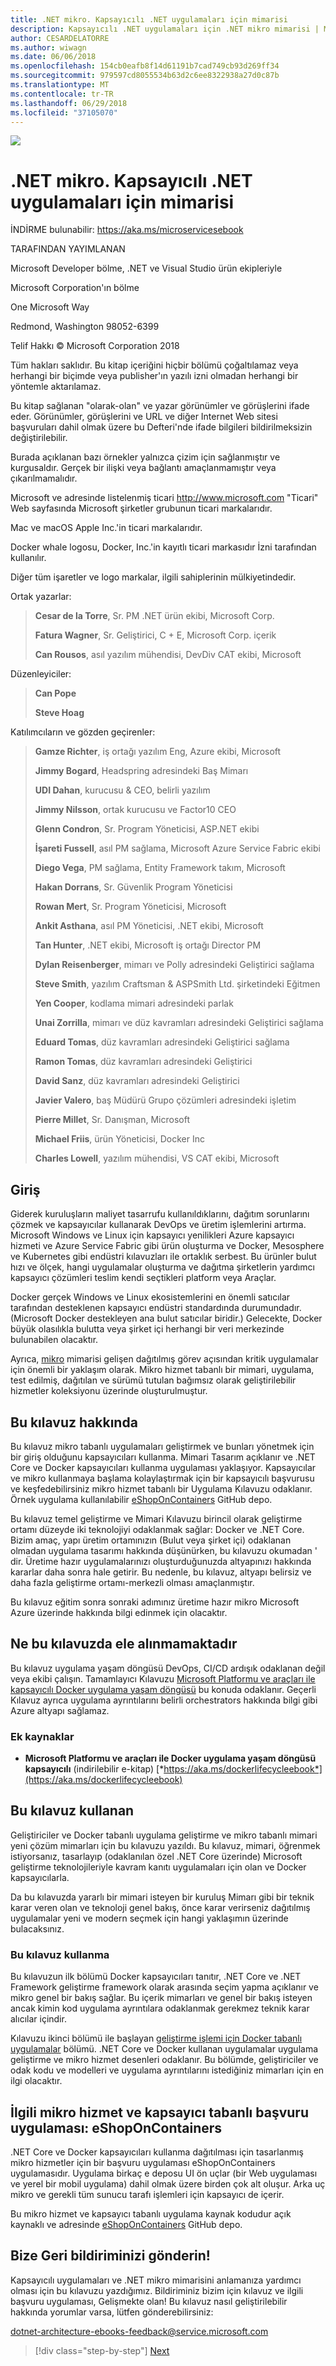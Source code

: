 ```yaml
---
title: .NET mikro. Kapsayıcılı .NET uygulamaları için mimarisi
description: Kapsayıcılı .NET uygulamaları için .NET mikro mimarisi | Mikro modüler ve bağımsız olarak dağıtılabilir hizmetleridir. Docker kapsayıcıları (için Linux ve Windows), dağıtım ve hizmet ve bağımlılıklarını sonra yalıtılmış bir ortamda çalıştırmak tek bir birime paketleme sınama basitleştirin.
author: CESARDELATORRE
ms.author: wiwagn
ms.date: 06/06/2018
ms.openlocfilehash: 154cb0eafb8f14d61191b7cad749cb93d269ff34
ms.sourcegitcommit: 979597cd8055534b63d2c6ee8322938a27d0c87b
ms.translationtype: MT
ms.contentlocale: tr-TR
ms.lasthandoff: 06/29/2018
ms.locfileid: "37105070"
---
```

![](./media/cover.png)

# <a name="net-microservices-architecture-for-containerized-net-applications"></a>.NET mikro. Kapsayıcılı .NET uygulamaları için mimarisi

İNDİRME bulunabilir: <https://aka.ms/microservicesebook>

TARAFINDAN YAYIMLANAN

Microsoft Developer bölme, .NET ve Visual Studio ürün ekipleriyle

Microsoft Corporation'ın bölme

One Microsoft Way

Redmond, Washington 98052-6399

Telif Hakkı © Microsoft Corporation 2018

Tüm hakları saklıdır. Bu kitap içeriğini hiçbir bölümü çoğaltılamaz veya herhangi bir biçimde veya publisher'ın yazılı izni olmadan herhangi bir yöntemle aktarılamaz.

Bu kitap sağlanan "olarak-olan" ve yazar görünümler ve görüşlerini ifade eder. Görünümler, görüşlerini ve URL ve diğer Internet Web sitesi başvuruları dahil olmak üzere bu Defteri'nde ifade bilgileri bildirilmeksizin değiştirilebilir.

Burada açıklanan bazı örnekler yalnızca çizim için sağlanmıştır ve kurgusaldır. Gerçek bir ilişki veya bağlantı amaçlanmamıştır veya çıkarılmamalıdır.

Microsoft ve adresinde listelenmiş ticari http://www.microsoft.com "Ticari" Web sayfasında Microsoft şirketler grubunun ticari markalarıdır.

Mac ve macOS Apple Inc.'in ticari markalarıdır.

Docker whale logosu, Docker, Inc.'in kayıtlı ticari markasıdır İzni tarafından kullanılır.

Diğer tüm işaretler ve logo markalar, ilgili sahiplerinin mülkiyetindedir.

Ortak yazarlar:

> **Cesar de la Torre**, Sr. PM .NET ürün ekibi, Microsoft Corp.
>
> **Fatura Wagner**, Sr. Geliştirici, C + E, Microsoft Corp. içerik
>
> **Can Rousos**, asıl yazılım mühendisi, DevDiv CAT ekibi, Microsoft

Düzenleyiciler:

> **Can Pope**
>
> **Steve Hoag**

Katılımcıların ve gözden geçirenler:

> **Gamze Richter**, iş ortağı yazılım Eng, Azure ekibi, Microsoft
>
> **Jimmy Bogard**, Headspring adresindeki Baş Mimarı
>
> **UDI Dahan**, kurucusu & CEO, belirli yazılım
>
> **Jimmy Nilsson**, ortak kurucusu ve Factor10 CEO
>
> **Glenn Condron**, Sr. Program Yöneticisi, ASP.NET ekibi
>
> **İşareti Fussell**, asıl PM sağlama, Microsoft Azure Service Fabric ekibi
>
> **Diego Vega**, PM sağlama, Entity Framework takım, Microsoft
>
> **Hakan Dorrans**, Sr. Güvenlik Program Yöneticisi
>
> **Rowan Mert**, Sr. Program Yöneticisi, Microsoft
>
> **Ankit Asthana**, asıl PM Yöneticisi, .NET ekibi, Microsoft
>
> **Tan Hunter**, .NET ekibi, Microsoft iş ortağı Director PM
>
> **Dylan Reisenberger**, mimarı ve Polly adresindeki Geliştirici sağlama
>
> **Steve Smith**, yazılım Craftsman & ASPSmith Ltd. şirketindeki Eğitmen
>
> **Yen Cooper**, kodlama mimari adresindeki parlak
>
> **Unai Zorrilla**, mimarı ve düz kavramları adresindeki Geliştirici sağlama
>
> **Eduard Tomas**, düz kavramları adresindeki Geliştirici sağlama
>
> **Ramon Tomas**, düz kavramları adresindeki Geliştirici
>
> **David Sanz**, düz kavramları adresindeki Geliştirici
>
> **Javier Valero**, baş Müdürü Grupo çözümleri adresindeki işletim
>
> **Pierre Millet**, Sr. Danışman, Microsoft
>
> **Michael Friis**, ürün Yöneticisi, Docker Inc
>
> **Charles Lowell**, yazılım mühendisi, VS CAT ekibi, Microsoft

## <a name="introduction"></a>Giriş

Giderek kuruluşların maliyet tasarrufu kullanıldıklarını, dağıtım sorunlarını çözmek ve kapsayıcılar kullanarak DevOps ve üretim işlemlerini artırma. Microsoft Windows ve Linux için kapsayıcı yenilikleri Azure kapsayıcı hizmeti ve Azure Service Fabric gibi ürün oluşturma ve Docker, Mesosphere ve Kubernetes gibi endüstri kılavuzları ile ortaklık serbest. Bu ürünler bulut hızı ve ölçek, hangi uygulamalar oluşturma ve dağıtma şirketlerin yardımcı kapsayıcı çözümleri teslim kendi seçtikleri platform veya Araçlar.

Docker gerçek Windows ve Linux ekosistemlerini en önemli satıcılar tarafından desteklenen kapsayıcı endüstri standardında durumundadır. (Microsoft Docker destekleyen ana bulut satıcılar biridir.) Gelecekte, Docker büyük olasılıkla bulutta veya şirket içi herhangi bir veri merkezinde bulunabilen olacaktır.

Ayrıca, [mikro](https://martinfowler.com/articles/microservices.html) mimarisi gelişen dağıtılmış görev açısından kritik uygulamalar için önemli bir yaklaşım olarak. Mikro hizmet tabanlı bir mimari, uygulama, test edilmiş, dağıtılan ve sürümü tutulan bağımsız olarak geliştirilebilir hizmetler koleksiyonu üzerinde oluşturulmuştur.

## <a name="about-this-guide"></a>Bu kılavuz hakkında

Bu kılavuz mikro tabanlı uygulamaları geliştirmek ve bunları yönetmek için bir giriş olduğunu kapsayıcıları kullanma. Mimari Tasarım açıklanır ve .NET Core ve Docker kapsayıcıları kullanma uygulaması yaklaşıyor. Kapsayıcılar ve mikro kullanmaya başlama kolaylaştırmak için bir kapsayıcılı başvurusu ve keşfedebilirsiniz mikro hizmet tabanlı bir Uygulama Kılavuzu odaklanır. Örnek uygulama kullanılabilir [eShopOnContainers](https://github.com/dotnet-architecture/eShopOnContainers) GitHub depo.

Bu kılavuz temel geliştirme ve Mimari Kılavuzu birincil olarak geliştirme ortamı düzeyde iki teknolojiyi odaklanmak sağlar: Docker ve .NET Core. Bizim amaç, yapı üretim ortamınızın (Bulut veya şirket içi) odaklanan olmadan uygulama tasarımı hakkında düşünürken, bu kılavuzu okumadan ' dir. Üretime hazır uygulamalarınızı oluşturduğunuzda altyapınızı hakkında kararlar daha sonra hale getirir. Bu nedenle, bu kılavuz, altyapı belirsiz ve daha fazla geliştirme ortamı-merkezli olması amaçlanmıştır.

Bu kılavuz eğitim sonra sonraki adımınız üretime hazır mikro Microsoft Azure üzerinde hakkında bilgi edinmek için olacaktır.

## <a name="what-this-guide-does-not-cover"></a>Ne bu kılavuzda ele alınmamaktadır

Bu kılavuz uygulama yaşam döngüsü DevOps, CI/CD ardışık odaklanan değil veya ekibi çalışın. Tamamlayıcı Kılavuzu [Microsoft Platformu ve araçları ile kapsayıcılı Docker uygulama yaşam döngüsü](https://aka.ms/dockerlifecycleebook) bu konuda odaklanır. Geçerli Kılavuz ayrıca uygulama ayrıntılarını belirli orchestrators hakkında bilgi gibi Azure altyapı sağlamaz.

### <a name="additional-resources"></a>Ek kaynaklar

-   **Microsoft Platformu ve araçları ile Docker uygulama yaşam döngüsü kapsayıcılı** (indirilebilir e-kitap) [*https://aka.ms/dockerlifecycleebook*](https://aka.ms/dockerlifecycleebook)

## <a name="who-should-use-this-guide"></a>Bu kılavuz kullanan

Geliştiriciler ve Docker tabanlı uygulama geliştirme ve mikro tabanlı mimari yeni çözüm mimarları için bu kılavuzu yazıldı. Bu kılavuz, mimari, öğrenmek istiyorsanız, tasarlayıp (odaklanılan özel .NET Core üzerinde) Microsoft geliştirme teknolojileriyle kavram kanıtı uygulamaları için olan ve Docker kapsayıcılarla.

Da bu kılavuzda yararlı bir mimari isteyen bir kuruluş Mimarı gibi bir teknik karar veren olan ve teknoloji genel bakış, önce karar verirseniz dağıtılmış uygulamalar yeni ve modern seçmek için hangi yaklaşımın üzerinde bulacaksınız.

### <a name="how-to-use-this-guide"></a>Bu kılavuz kullanma

Bu kılavuzun ilk bölümü Docker kapsayıcıları tanıtır, .NET Core ve .NET Framework geliştirme framework olarak arasında seçim yapma açıklanır ve mikro genel bir bakış sağlar. Bu içerik mimarları ve genel bir bakış isteyen ancak kimin kod uygulama ayrıntılara odaklanmak gerekmez teknik karar alıcılar içindir.

Kılavuzu ikinci bölümü ile başlayan [geliştirme işlemi için Docker tabanlı uygulamalar](#ch_dev_process_for_docker_based_apps) bölümü. .NET Core ve Docker kullanan uygulamalar uygulama geliştirme ve mikro hizmet desenleri odaklanır. Bu bölümde, geliştiriciler ve odak kodu ve modelleri ve uygulama ayrıntılarını istediğiniz mimarları için en ilgi olacaktır.

## <a name="related-microservice-and-container-based-reference-application-eshoponcontainers"></a>İlgili mikro hizmet ve kapsayıcı tabanlı başvuru uygulaması: eShopOnContainers

.NET Core ve Docker kapsayıcıları kullanma dağıtılması için tasarlanmış mikro hizmetler için bir başvuru uygulaması eShopOnContainers uygulamasıdır. Uygulama birkaç e deposu UI ön uçlar (bir Web uygulaması ve yerel bir mobil uygulama) dahil olmak üzere birden çok alt oluşur. Arka uç mikro ve gerekli tüm sunucu tarafı işlemleri için kapsayıcı de içerir.

Bu mikro hizmet ve kapsayıcı tabanlı uygulama kaynak kodudur açık kaynaklı ve adresinde [eShopOnContainers](http://aka.ms/MicroservicesArchitecture) GitHub depo.

## <a name="send-us-your-feedback"></a>Bize Geri bildiriminizi gönderin!

Kapsayıcılı uygulamaları ve .NET mikro mimarisini anlamanıza yardımcı olması için bu kılavuzu yazdığımız. Bildiriminiz bizim için kılavuz ve ilgili başvuru uygulaması, Gelişmekte olan! Bu kılavuz nasıl geliştirilebilir hakkında yorumlar varsa, lütfen gönderebilirsiniz:

[dotnet-architecture-ebooks-feedback@service.microsoft.com](mailto:dotnet-architecture-ebooks-feedback@service.microsoft.com)

>[!div class="step-by-step"]
[Next](container-docker-introduction/index.md)
